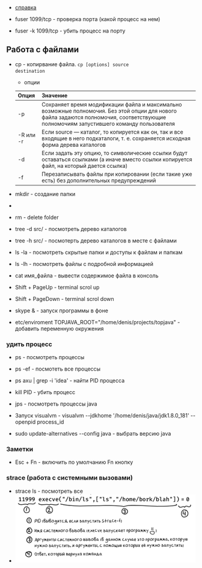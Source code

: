 - <a href="https://help.ubuntu.ru/wiki/%D0%BA%D0%BE%D0%BC%D0%B0%D0%BD%D0%B4%D0%BD%D0%B0%D1%8F_%D1%81%D1%82%D1%80%D0%BE%D0%BA%D0%B0">справка</a>

- fuser 1099/tcp - проверка порта (какой процесс на нем)
- fuser -k 1099/tcp - убить процесс на порту

## Работа с файлами
- cp - копирвание файла. <code>cp \[options] source destination</code>
    - опции
    
     Опция | Значение
    ------------ | -------------
    -p | Сохраняет время модификации файла и максимально возможные полномочия. Без этой опции для нового файла задаются полномочия, соответствующие полномочиям запустившего команду пользователя
    -R или -r | Если source — каталог, то копируется как он, так и все входящие в него подкаталоги, т. е. сохраняется исходная форма дерева каталогов
    -d | Если задать эту опцию, то символические ссылки будут оставаться ссылками (а иначе вместо ссылки копируется файл, на который дается ссылка)
    -f | Перезаписывать файлы при копировании (если такие уже есть) без дополнительных предупреждений
    
- mkdir - создание папки
-     
- rm - delete folder   
- tree -d src/ - посмотреть дерево каталогов 
- tree -h src/ - посмотерть дерево каталогов в месте с файлами
- ls -la - посмотреть скрытые папки и доступы к файлам и папкам
- ls -lh - посмотреть файлы с подробной информацией
- cat имя_файла - вывести содержимое файла в консоль
    
- Shift + PageUp - terminal scrol up
- Shift + PageDown - terminal scrol down
- skype & - запуск программы в фоне
- etc/enviroment TOPJAVA_ROOT="/home/denis/projects/topjava" - добавить переменную окружения

### удить процесс
- ps - посмотреть процессы
- ps -ef - посмотеть все процессы
- ps axu | grep -i 'idea' - найти PID процесса
- kill PID - убить процесс

- jps - посмотреть процессы java

- Запуск visualvm - visualvm --jdkhome '/home/denis/java/jdk1.8.0_181' --openpid process_id

- sudo update-alternatives --config java - выбрать версию java

### Заметки
- Esc + Fn - включить по умолчанию Fn кнопку

### strace (работа с системными вызовами)
- strace ls - посмотреть все
- ![Logo](../resources/strace.png)